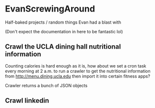 # EvanScrewingAround
Half-baked projects / random things Evan had a blast with

(Don't expect the documentation in here to be fantastic lol)

## Crawl the UCLA dining hall nutritional information
Counting calories is hard enough as it is, how about we set a cron task every morning at 2 a.m. to run a crawler to get the nutritional information from http://menu.dining.ucla.edu then import it into certain fitness apps?

Crawler returns a bunch of JSON objects

## Crawl linkedin
